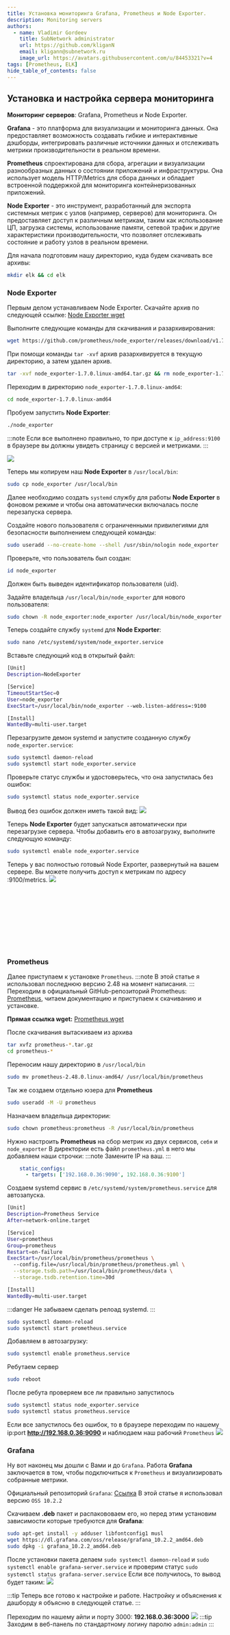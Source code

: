 ```yaml
---
title: Установка мониторинга Grafana, Prometheus и Node Exporter.
description: Monitoring servers
authors:
  - name: Vladimir Gordeev
    title: SubNetwork administrator
    url: https://github.com/kliganN
    email: kligann@subnetwork.ru
    image_url: https://avatars.githubusercontent.com/u/84453321?v=4
tags: [Prometheus, ELK]
hide_table_of_contents: false
---
```


## Установка и настройка сервера мониторинга
**Мониторинг серверов**: Grafana, Prometheus и Node Exporter.

**Grafana** - это платформа для визуализации и мониторинга данных. Она предоставляет возможность создавать гибкие и интерактивные дэшборды, интегрировать различные источники данных и отслеживать метрики производительности в реальном времени.

**Prometheus** спроектирована для сбора, агрегации и визуализации разнообразных данных о состоянии приложений и инфраструктуры. Она использует модель HTTP/Metrics для сбора данных и обладает встроенной поддержкой для мониторинга контейнеризованных приложений.

**Node Exporter** - это инструмент, разработанный для экспорта системных метрик с узлов (например, серверов) для мониторинга. Он предоставляет доступ к различным метрикам, таким как использование ЦП, загрузка системы, использование памяти, сетевой трафик и другие характеристики производительности, что позволяет отслеживать состояние и работу узлов в реальном времени.

Для начала подготовим нашу директорию, куда будем скачивать все архивы:

```bash
mkdir elk && cd elk
```
### Node Exporter
Первым делом устанавливаем Node Exporter. Скачайте архив по следующей ссылке: [Node Exporter wget](https://github.com/prometheus/node_exporter/releases/download/v1.7.0/node_exporter-1.7.0.linux-amd64.tar.gz)


Выполните следующие команды для скачивания и разархивирования:
```bash
wget https://github.com/prometheus/node_exporter/releases/download/v1.7.0/node_exporter-1.7.0.linux-amd64.tar.gz
```


При помощи команды `tar -xvf` архив разархивируется в текущую директорию, а затем удален архив.
```bash
tar -xvf node_exporter-1.7.0.linux-amd64.tar.gz && rm node_exporter-1.7.0.linux-amd64.tar.gz
```

Переходим в директорию `node_exporter-1.7.0.linux-amd64`:
```bash
cd node_exporter-1.7.0.linux-amd64
```

Пробуем запустить **Node Exporter**:

```bash
./node_exporter
```

:::note
Если все выполнено правильно, то при доступе к `ip_address:9100` в браузере вы должны увидеть страницу с версией и метриками.
:::

![](img/Untitled.png)

Теперь мы копируем наш **Node Exporter** в `/usr/local/bin`:

```bash
sudo cp node_exporter /usr/local/bin
```


Далее необходимо создать `systemd` службу для работы **Node Exporter** в фоновом режиме и чтобы она автоматически включалась после перезапуска сервера.

Создайте нового пользователя с ограниченными привилегиями для безопасности выполнением следующей команды:

```bash
sudo useradd --no-create-home --shell /usr/sbin/nologin node_exporter
```

Проверьте, что пользователь был создан:

```bash
id node_exporter
```
Должен быть выведен идентификатор пользователя (uid).


Задайте владельца `/usr/local/bin/node_exporter` для нового пользователя:
```bash
sudo chown -R node_exporter:node_exporter /usr/local/bin/node_exporter
```

Теперь создайте службу `systemd` для **Node Exporter**:
```bash
sudo nano /etc/systemd/system/node_exporter.service
```

Вставьте следующий код в открытый файл:
```bash
[Unit]
Description=NodeExporter

[Service]
TimeoutStartSec=0
User=node_exporter
ExecStart=/usr/local/bin/node_exporter --web.listen-address=:9100

[Install]
WantedBy=multi-user.target
```


Перезагрузите демон systemd и запустите созданную службу `node_exporter.service`:

```bash
sudo systemctl daemon-reload
sudo systemctl start node_exporter.service
```

Проверьте статус службы и удостоверьтесь, что она запустилась без ошибок:

```bash
sudo systemctl status node_exporter.service
```
Вывод без ошибок должен иметь такой вид:
![](img/Untitled%201.png)

Теперь **Node Exporter** будет запускаться автоматически при перезагрузке сервера. Чтобы добавить его в автозагрузку, выполните следующую команду:

```bash
sudo systemctl enable node_exporter.service
```

Теперь у вас полностью готовый Node Exporter, развернутый на вашем сервере. Вы можете получить доступ к метрикам по адресу :9100/metrics.
![](img/Untitled%202.png)


<br>
</br>
<br>
</br>
<br>
</br>
<br>
</br>


### Prometheus
Далее приступаем к установке `Prometheus`.
:::note
В этой статье я использовал последнюю версию 2.48 на момент написания.
:::
Переходим в официальный GitHub-репозиторий Prometheus:
[Prometheus](https://github.com/prometheus/prometheus), читаем документацию и приступаем к скачиванию и установке.

**Прямая ссылка wget:** [Prometheus wget](https://github.com/prometheus/prometheus/releases/download/v2.48.0/prometheus-2.48.0.linux-amd64.tar.gz)

После скачивания вытаскиваем из архива
```bash
tar xvfz prometheus-*.tar.gz
cd prometheus-*
```

Переносим нашу директорию в `/usr/local/bin`
```bash
sudo mv prometheus-2.48.0.linux-amd64/ /usr/local/bin/prometheus
```

Так же создаем отдельно юзера для **Prometheus**
```bash
sudo useradd -M -U prometheus
```

Назначаем владельца директории:
```bash
sudo chown prometheus:prometheus -R /usr/local/bin/prometheus
```

Нужно настроить **Prometheus** на сбор метрик из двух сервисов, `себя` и `node_exporter`
В директории есть файл `prometheus.yml` в него мы добавляем наши строчки:
:::note
Замените IP на ваш.
:::
```yaml
    static_configs:
      - targets: ['192.168.0.36:9090', 192.168.0.36:9100']
```
Создаем systemd сервис в `/etc/systemd/system/prometheus.service` для автозапуска.
```bash
[Unit]
Description=Prometheus Service
After=network-online.target

[Service]
User=prometheus
Group=prometheus
Restart=on-failure
ExecStart=/usr/local/bin/prometheus/prometheus \
  --config.file=/usr/local/bin/prometheus/prometheus.yml \
  --storage.tsdb.path=/usr/local/bin/prometheus/data \
  --storage.tsdb.retention.time=30d

[Install]
WantedBy=multi-user.target
```
:::danger
Не забываем сделать релоад systemd.
:::

```bash
sudo systemctl daemon-reload
sudo systemctl start prometheus.service
```

Добавляем в автозагрузку:
```bash
sudo systemctl enable prometheus.service
```

Ребутаем сервер
```bash
sudo reboot
```

После ребута проверяем все ли правильно запустилось
```bash
sudo systemctl status node_exporter.service
sudo systemctl status prometheus.service
```

Если все запустилось без ошибок, то в браузере переходим по нашему ip:port
**http://192.168.0.36:9090** и наблюдаем наш рабочий `Prometheus`
![](img/14.png)


### Grafana
Ну вот наконец мы дошли с Вами и до `Grafana`. Работа **Grafana** заключается в том, чтобы подключиться к `Prometheus` и визуализировать собранные метрики.

Официальный репозиторий `Grafana`: [Ссылка](https://github.com/grafana/grafana)
В этой статье я использовал версию `OSS 10.2.2`

Скачиваем **.deb** пакет и распакововаем его, но перед этим установим зависимости которые требуются для **Grafana**:
```bash
sudo apt-get install -y adduser libfontconfig1 musl
wget https://dl.grafana.com/oss/release/grafana_10.2.2_amd64.deb
sudo dpkg -i grafana_10.2.2_amd64.deb
```
После установки пакета делаем `sudo systemctl daemon-reload` и `sudo systemctl enable grafana-server.service` и проверим статус `sudo systemctl status grafana-server.service`
Если все получилось, то вывод будет таким:
![](img/grafana.png)

:::tip
Теперь все готово к настройке и работе. Настройку и объяснения к дашборду я объясню в следующей статье.
:::

Переходим по нашему айпи и порту 3000:  **192.168.0.36:3000**
![](img/admin.png)
:::tip
Заходим в веб-панель по стандартному логину паролю `admin:admin`
:::
